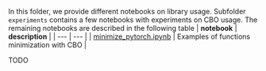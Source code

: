 In this folder, we provide different notebooks on library usage. Subfolder `experiments` contains a few notebooks with experiments on CBO usage. The remaining notebooks are described in the following table
| **notebook** | **description** |
| --- | --- |
| [minimize_pytorch.ipynb](https://github.com/Igor-Tukh/cbo-in-python/blob/master/notebooks/minimize_pytorch.ipynb) | Examples of functions minimization with CBO |

TODO
